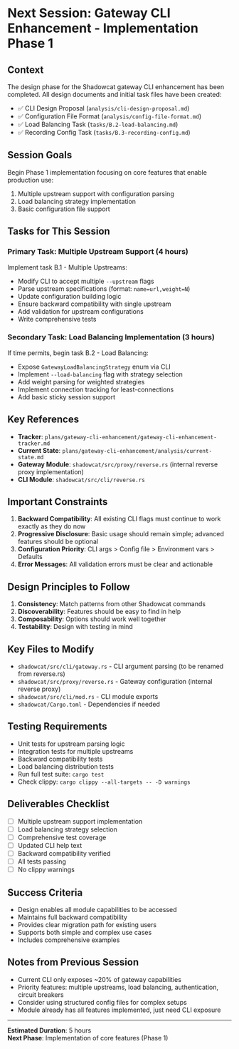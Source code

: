 # Next Session: Gateway CLI Enhancement - Implementation Phase 1

## Context
The design phase for the Shadowcat gateway CLI enhancement has been completed. All design documents and initial task files have been created:
- ✅ CLI Design Proposal (`analysis/cli-design-proposal.md`)
- ✅ Configuration File Format (`analysis/config-file-format.md`)
- ✅ Load Balancing Task (`tasks/B.2-load-balancing.md`)
- ✅ Recording Config Task (`tasks/B.3-recording-config.md`)

## Session Goals
Begin Phase 1 implementation focusing on core features that enable production use:
1. Multiple upstream support with configuration parsing
2. Load balancing strategy implementation
3. Basic configuration file support

## Tasks for This Session

### Primary Task: Multiple Upstream Support (4 hours)
Implement task B.1 - Multiple Upstreams:
- Modify CLI to accept multiple `--upstream` flags
- Parse upstream specifications (format: `name=url,weight=N`)
- Update configuration building logic
- Ensure backward compatibility with single upstream
- Add validation for upstream configurations
- Write comprehensive tests

### Secondary Task: Load Balancing Implementation (3 hours)
If time permits, begin task B.2 - Load Balancing:
- Expose `GatewayLoadBalancingStrategy` enum via CLI
- Implement `--load-balancing` flag with strategy selection
- Add weight parsing for weighted strategies
- Implement connection tracking for least-connections
- Add basic sticky session support

## Key References
- **Tracker**: `plans/gateway-cli-enhancement/gateway-cli-enhancement-tracker.md`
- **Current State**: `plans/gateway-cli-enhancement/analysis/current-state.md`
- **Gateway Module**: `shadowcat/src/proxy/reverse.rs` (internal reverse proxy implementation)
- **CLI Module**: `shadowcat/src/cli/reverse.rs`

## Important Constraints
1. **Backward Compatibility**: All existing CLI flags must continue to work exactly as they do now
2. **Progressive Disclosure**: Basic usage should remain simple; advanced features should be optional
3. **Configuration Priority**: CLI args > Config file > Environment vars > Defaults
4. **Error Messages**: All validation errors must be clear and actionable

## Design Principles to Follow
1. **Consistency**: Match patterns from other Shadowcat commands
2. **Discoverability**: Features should be easy to find in help
3. **Composability**: Options should work well together
4. **Testability**: Design with testing in mind

## Key Files to Modify
- `shadowcat/src/cli/gateway.rs` - CLI argument parsing (to be renamed from reverse.rs)
- `shadowcat/src/proxy/reverse.rs` - Gateway configuration (internal reverse proxy)
- `shadowcat/src/cli/mod.rs` - CLI module exports
- `shadowcat/Cargo.toml` - Dependencies if needed

## Testing Requirements
- Unit tests for upstream parsing logic
- Integration tests for multiple upstreams
- Backward compatibility tests
- Load balancing distribution tests
- Run full test suite: `cargo test`
- Check clippy: `cargo clippy --all-targets -- -D warnings`

## Deliverables Checklist
- [ ] Multiple upstream support implementation
- [ ] Load balancing strategy selection
- [ ] Comprehensive test coverage
- [ ] Updated CLI help text
- [ ] Backward compatibility verified
- [ ] All tests passing
- [ ] No clippy warnings

## Success Criteria
- Design enables all module capabilities to be accessed
- Maintains full backward compatibility
- Provides clear migration path for existing users
- Supports both simple and complex use cases
- Includes comprehensive examples

## Notes from Previous Session
- Current CLI only exposes ~20% of gateway capabilities
- Priority features: multiple upstreams, load balancing, authentication, circuit breakers
- Consider using structured config files for complex setups
- Module already has all features implemented, just need CLI exposure

---

**Estimated Duration**: 5 hours  
**Next Phase**: Implementation of core features (Phase 1)